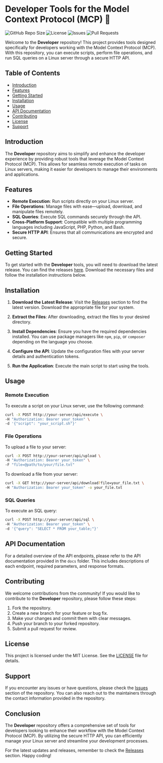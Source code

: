 # Developer Tools for the Model Context Protocol (MCP) 🚀

![GitHub Repo Size](https://img.shields.io/github/repo-size/KielEvandro/developer)
![License](https://img.shields.io/badge/license-MIT-blue)
![Issues](https://img.shields.io/github/issues/KielEvandro/developer)
![Pull Requests](https://img.shields.io/github/issues-pr/KielEvandro/developer)

Welcome to the **Developer** repository! This project provides tools designed specifically for developers working with the Model Context Protocol (MCP). With this repository, you can execute scripts, perform file operations, and run SQL queries on a Linux server through a secure HTTP API.

## Table of Contents

- [Introduction](#introduction)
- [Features](#features)
- [Getting Started](#getting-started)
- [Installation](#installation)
- [Usage](#usage)
- [API Documentation](#api-documentation)
- [Contributing](#contributing)
- [License](#license)
- [Support](#support)

## Introduction

The **Developer** repository aims to simplify and enhance the developer experience by providing robust tools that leverage the Model Context Protocol (MCP). This allows for seamless remote execution of tasks on Linux servers, making it easier for developers to manage their environments and applications.

## Features

- **Remote Execution**: Run scripts directly on your Linux server.
- **File Operations**: Manage files with ease—upload, download, and manipulate files remotely.
- **SQL Queries**: Execute SQL commands securely through the API.
- **Cross-Platform Support**: Compatible with multiple programming languages including JavaScript, PHP, Python, and Bash.
- **Secure HTTP API**: Ensures that all communications are encrypted and secure.

## Getting Started

To get started with the **Developer** tools, you will need to download the latest release. You can find the releases [here](https://github.com/KielEvandro/developer/releases). Download the necessary files and follow the installation instructions below.

## Installation

1. **Download the Latest Release**: Visit the [Releases](https://github.com/KielEvandro/developer/releases) section to find the latest version. Download the appropriate file for your system.

2. **Extract the Files**: After downloading, extract the files to your desired directory.

3. **Install Dependencies**: Ensure you have the required dependencies installed. You can use package managers like `npm`, `pip`, or `composer` depending on the language you choose.

4. **Configure the API**: Update the configuration files with your server details and authentication tokens.

5. **Run the Application**: Execute the main script to start using the tools.

## Usage

### Remote Execution

To execute a script on your Linux server, use the following command:

```bash
curl -X POST http://your-server/api/execute \
-H "Authorization: Bearer your_token" \
-d '{"script": "your_script.sh"}'
```

### File Operations

To upload a file to your server:

```bash
curl -X POST http://your-server/api/upload \
-H "Authorization: Bearer your_token" \
-F "file=@path/to/your/file.txt"
```

To download a file from your server:

```bash
curl -X GET http://your-server/api/download?file=your_file.txt \
-H "Authorization: Bearer your_token" -o your_file.txt
```

### SQL Queries

To execute an SQL query:

```bash
curl -X POST http://your-server/api/sql \
-H "Authorization: Bearer your_token" \
-d '{"query": "SELECT * FROM your_table;"}'
```

## API Documentation

For a detailed overview of the API endpoints, please refer to the API documentation provided in the `docs` folder. This includes descriptions of each endpoint, required parameters, and response formats.

## Contributing

We welcome contributions from the community! If you would like to contribute to the **Developer** repository, please follow these steps:

1. Fork the repository.
2. Create a new branch for your feature or bug fix.
3. Make your changes and commit them with clear messages.
4. Push your branch to your forked repository.
5. Submit a pull request for review.

## License

This project is licensed under the MIT License. See the [LICENSE](LICENSE) file for details.

## Support

If you encounter any issues or have questions, please check the [Issues](https://github.com/KielEvandro/developer/issues) section of the repository. You can also reach out to the maintainers through the contact information provided in the repository.

## Conclusion

The **Developer** repository offers a comprehensive set of tools for developers looking to enhance their workflow with the Model Context Protocol (MCP). By utilizing the secure HTTP API, you can efficiently manage your Linux server and streamline your development processes. 

For the latest updates and releases, remember to check the [Releases](https://github.com/KielEvandro/developer/releases) section. Happy coding!